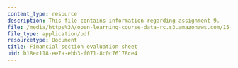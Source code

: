 ```yaml
---
content_type: resource
description: This file contains information regarding assignment 9.
file: /media/https%3A/open-learning-course-data-rc.s3.amazonaws.com/15-390-new-enterprises-spring-2013/b18ec118ee7aebb3f0718c0c76178ce4_MIT15_390S13_assgn9finsheet.pdf
file_type: application/pdf
resourcetype: Document
title: Financial section evaluation sheet
uid: b18ec118-ee7a-ebb3-f071-8c0c76178ce4
---
```

